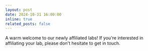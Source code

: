 ```yaml
---
layout: post
date: 2024-10-31 16:00:00
inline: true
related_posts: false
---
```


A warm welcome to our newly affiliated labs! If you're interested in affiliating your lab, please don't hesitate to get in touch. 
